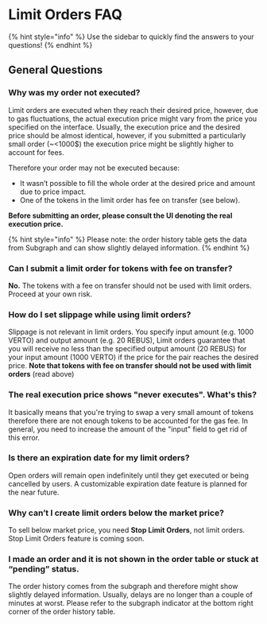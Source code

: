 # Limit Orders FAQ

{% hint style="info" %}
Use the sidebar to quickly find the answers to your questions!
{% endhint %}

## General Questions

### Why was my order not executed?

Limit orders are executed when they reach their desired price, however, due to gas fluctuations, the actual execution price might vary from the price you specified on the interface. Usually, the execution price and the desired price should be almost identical, however, if you submitted a particularly small order (\~<1000$) the execution price might be slightly higher to account for fees.&#x20;

Therefore your order may not be executed because:

* It wasn’t possible to fill the whole order at the desired price and amount due to price impact.
* One of the tokens in the limit order has fee on transfer (see below).

**Before submitting an order, please consult the UI denoting the real execution price.**

{% hint style="info" %}
Please note: the order history table gets the data from Subgraph and can show slightly delayed information.
{% endhint %}

### Can I submit a limit order for tokens with fee on transfer?

**No.** The tokens with a fee on transfer should not be used with limit orders. Proceed at your own risk.

### How do I set slippage while using limit orders?

Slippage is not relevant in limit orders. You specify input amount (e.g. 1000 VERTO) and output amount (e.g. 20 REBUS), Limit orders guarantee that you will receive no less than the specified output amount (20 REBUS) for your input amount (1000 VERTO) if the price for the pair reaches the desired price. **Note that tokens with fee on transfer should not be used with limit orders** (read above)

### The real execution price shows "never executes". What's this?

It basically means that you're trying to swap a very small amount of tokens therefore there are not enough tokens to be accounted for the gas fee. In general, you need to increase the amount of the "input" field to get rid of this error.&#x20;

### Is there an expiration date for my limit orders?

Open orders will remain open indefinitely until they get executed or being cancelled by users. A customizable expiration date feature is planned for the near future.

### Why can’t I create limit orders below the market price?

To sell below market price, you need **Stop Limit Orders**, not limit orders. Stop Limit Orders feature is coming soon.

### I made an order and it is not shown in the order table or stuck at “pending” status.

The order history comes from the subgraph and therefore might show slightly delayed information. Usually, delays are no longer than a couple of minutes at worst. Please refer to the subgraph indicator at the bottom right corner of the order history table.

